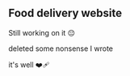 ## Food delivery website 

Still working on it 😔 

deleted some nonsense I wrote 


it's well ❤️‍🩹 
